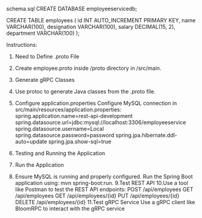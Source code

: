 schema.sql 
CREATE DATABASE employeeservicedb;

CREATE TABLE employees (
    id INT AUTO_INCREMENT PRIMARY KEY,
    name VARCHAR(100),
    designation VARCHAR(100),
    salary DECIMAL(15, 2),
    department VARCHAR(100)
);

Instructions:

1. Need to Define .proto File
2. Create employee.proto inside /proto directory in /src/main.
3. Generate gRPC Classes
4. Use protoc to generate Java classes from the .proto file.

5. Configure application.properties
Configure MySQL connection in src/main/resources/application.properties:
spring.application.name=rest-api-development
spring.datasource.url=jdbc:mysql://localhost:3306/employeeservice
spring.datasource.username=Local
spring.datasource.password=password
spring.jpa.hibernate.ddl-auto=update
spring.jpa.show-sql=true

6. Testing and Running the Application
7. Run the Application
8. Ensure MySQL is running and properly configured. Run the Spring Boot application using:
mvn spring-boot:run.
9.Test REST API
10.Use a tool like Postman to test the REST API endpoints:
POST /api/employees
GET /api/employees
GET /api/employees/{id}
PUT /api/employees/{id}
DELETE /api/employees/{id}
11.Test gRPC Service Use a gRPC client like BloomRPC to interact with the gRPC service

